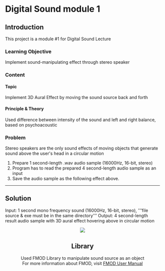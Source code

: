 
# Digital Sound module 1

## Introduction 
This project is a module #1 for Digital Sound Lecture  

### Learning Objective
Implement sound-manipulating effect through stereo speaker  

### Content
#### Topic
Implement 3D Aural Effect by moving the sound source back and forth  
#### Principle & Theory
Used difference between intensity of the sound and left and right balance, based on psychoacoustic  

### Problem 
Stereo speakers are the only sound effects of moving objects that generate sound above the user's head in a circular motion    
  1. Prepare 1 second-length .wav audio sample (16000Hz, 16-bit, stereo)
  2. Program has to read the prepared 4 second-length audio sample as an input
  3. Save the audio sample as the following effect above.

---

## Solution
Input: 1 second mono frequency sound (16000Hz, 16-bit, stereo), '''file source & exe must be in the same directory'''
Output: 4 second-length result audio sample with 3D aural effect hovering above in circular motion  

<center><img src="/img/fmod_description.PNG></center>
![FMOD Description](./img/fmod_description.PNG "Project Algorithm")  
To summarize, I simply utilized angular velocity considering the length of the sound  

---

## Library 

Used FMOD Library to manipulate sound source as an object  
For more information about FMOD, visit [FMOD User Manual](https://www.fmod.com/resources/documentation-api?version=2.0&page=welcome.html)

